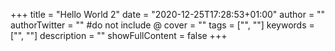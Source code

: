 +++
title = "Hello World 2"
date = "2020-12-25T17:28:53+01:00"
author = ""
authorTwitter = "" #do not include @
cover = ""
tags = ["", ""]
keywords = ["", ""]
description = ""
showFullContent = false
+++
